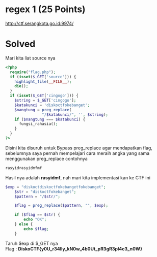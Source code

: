 # regex 1 (25 Points)
http://ctf.serangkota.go.id:9974/
# Solved
Mari kita liat source nya
```php
<?php
  require("flag.php");
  if (isset($_GET['source'])) {
    highlight_file(__FILE__);
    die();
  }
  if (isset($_GET['cingogo'])) {
    $string = $_GET['cingogo'];
    $katakunci = 'diskoctfokebanget';
    $nangtung = preg_replace(
                "/$katakunci/", '', $string);
    if ($nangtung === $katakunci) {
      fungsi_rahasia();
    }
  }
?>
```
Disini kita disuruh untuk Bypass preg_replace agar mendapatkan flag, sebelumnya saya pernah mempelajari cara meraih angka yang sama menggunakan preg_replace contohnya
```php
rasyidrasyidmfmf
```
Hasil nya adalah <b>rasyidmf</b>, nah mari kita implementasi kan ke CTF ini
```php
$exp = "diskoctdiskoctfokebangetfokebanget";
    $str = "diskoctfokebanget";
    $pattern = "/$str/";

    $flag = preg_replace($pattern, "", $exp);

    if ($flag == $str) {
        echo "OK";
    } else {
        echo $flag;
    }
```
Taruh $exp di $_GET nya<br>
Flag : <b>DiskoCTF{y0U_r34lly_kN0w_4b0Ut_pR3gR3pl4c3_n0W}</b>
